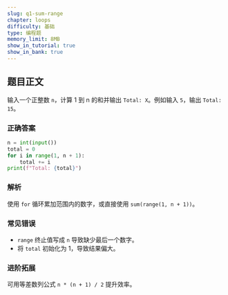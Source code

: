 ```yaml
---
slug: q1-sum-range
chapter: loops
difficulty: 基础
type: 编程题
memory_limit: 8MB
show_in_tutorial: true
show_in_bank: true
---
```

## 题目正文
输入一个正整数 `n`，计算 1 到 n 的和并输出 `Total: X`。例如输入 `5`，输出 `Total: 15`。

### 正确答案
```python
n = int(input())
total = 0
for i in range(1, n + 1):
    total += i
print(f"Total: {total}")
```

### 解析
使用 `for` 循环累加范围内的数字，或直接使用 `sum(range(1, n + 1))`。

### 常见错误
- `range` 终止值写成 `n` 导致缺少最后一个数字。
- 将 `total` 初始化为 1，导致结果偏大。

### 进阶拓展
可用等差数列公式 `n * (n + 1) / 2` 提升效率。

